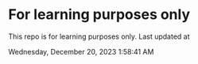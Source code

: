 # For learning purposes only
This repo is for learning purposes only.
Last updated at

Wednesday, December 20, 2023 1:58:41 AM

